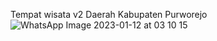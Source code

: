 Tempat wisata v2
Daerah Kabupaten Purworejo
![WhatsApp Image 2023-01-12 at 03 10 15](https://user-images.githubusercontent.com/117345047/212277616-bed6a4ff-567a-4487-9063-103d203e983f.jpg)

